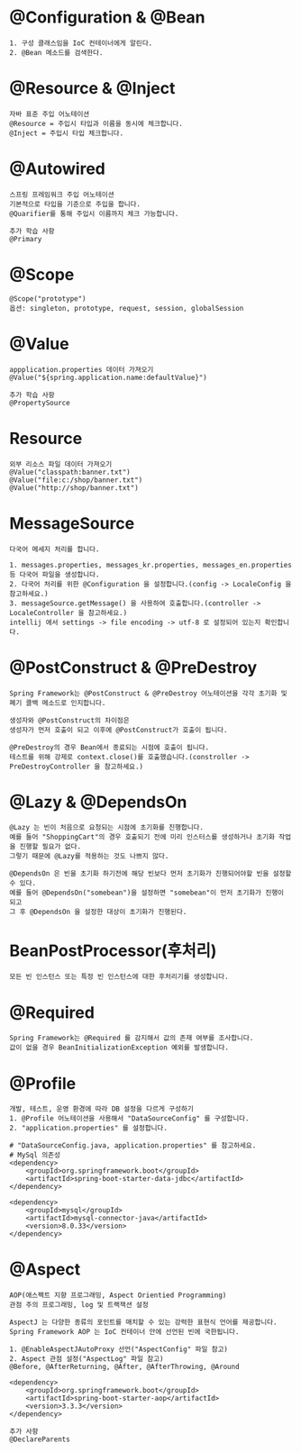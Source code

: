 # @Configuration & @Bean

    1. 구성 클래스임을 IoC 컨테이너에게 알린다.
    2. @Bean 메소드를 검색한다.

# @Resource & @Inject

    자바 표준 주입 어노테이션
    @Resource = 주입시 타입과 이름을 동시에 체크합니다.
    @Inject = 주입시 타입 체크합니다.

# @Autowired

    스프링 프레임워크 주입 어노테이션
    기본적으로 타입을 기준으로 주입을 합니다.
    @Quarifier를 통해 주입시 이름까지 체크 가능합니다.

    추가 학습 사항
    @Primary

# @Scope

    @Scope("prototype")
    옵션: singleton, prototype, request, session, globalSession

# @Value

    appplication.properties 데이터 가져오기
    @Value("${spring.application.name:defaultValue}")

    추가 학습 사항
    @PropertySource

# Resource

    외부 리소스 파일 데이터 가져오기
    @Value("classpath:banner.txt")
    @Value("file:c:/shop/banner.txt")
    @Value("http://shop/banner.txt")

# MessageSource

    다국어 메세지 처리를 합니다.
    
    1. messages.properties, messages_kr.properties, messages_en.properties 등 다국어 파일을 생성합니다.
    2. 다국어 처리를 위한 @Configuration 을 설정합니다.(config -> LocaleConfig 을 참고하세요.)
    3. messageSource.getMessage() 을 사용하여 호출합니다.(controller -> LocaleController 을 참고하세요.)
    intellij 에서 settings -> file encoding -> utf-8 로 설정되어 있는지 확인합니다.

# @PostConstruct & @PreDestroy

    Spring Framework는 @PostConstruct & @PreDestroy 어노테이션을 각각 초기화 및 폐기 콜백 메소드로 인지합니다.

    생성자와 @PostConstruct의 차이점은 
    생성자가 먼저 호출이 되고 이후에 @PostConstruct가 호출이 됩니다.

    @PreDestroy의 경우 Bean에서 종료되는 시점에 호출이 됩니다.
    테스트를 위해 강제로 context.close()를 호출했습니다.(constroller -> PreDestroyController 을 참고하세요.)

# @Lazy & @DependsOn
    
    @Lazy 는 빈이 처음으로 요청되는 시점에 초기화를 진행합니다.
    예를 들어 "ShoppingCart"의 경우 호출되기 전에 미리 인스터스를 생성하거나 초기화 작업을 진행할 필요가 없다.
    그렇기 때문에 @Lazy를 적용하는 것도 나쁘지 않다.

    @DependsOn 은 빈을 초기화 하기전에 해당 빈보다 먼저 초기화가 진행되어야할 빈을 설정할 수 있다.
    예를 들어 @DependsOn("somebean")을 설정하면 "somebean"이 먼저 초기화가 진행이 되고
    그 후 @DependsOn 을 설정한 대상이 초기화가 진행된다.

# BeanPostProcessor(후처리)

    모든 빈 인스턴스 또는 특정 빈 인스턴스에 대한 후처리기를 생성합니다.


# @Required

    Spring Framework는 @Required 를 감지해서 값의 존재 여부를 조사합니다.
    값이 없을 경우 BeanInitializationException 예외를 발생합니다.

# @Profile

    개발, 테스트, 운영 환경에 따라 DB 설정을 다르게 구성하기
    1. @Profile 어노테이션을 사용해서 "DataSourceConfig" 를 구성합니다.
    2. "application.properties" 를 설정합니다.

    # "DataSourceConfig.java, application.properties" 를 참고하세요.
    # MySql 의존성
    <dependency>
        <groupId>org.springframework.boot</groupId>
        <artifactId>spring-boot-starter-data-jdbc</artifactId>
    </dependency>

    <dependency>
        <groupId>mysql</groupId>
        <artifactId>mysql-connector-java</artifactId>
        <version>8.0.33</version>
    </dependency>

# @Aspect

    AOP(애스펙트 지향 프로그래밍, Aspect Orientied Programming)
    관점 주의 프로그래밍, log 및 트랙잭션 설정

    AspectJ 는 다양한 종류의 포인트를 매치할 수 있는 강력한 표현식 언어를 제공합니다.
    Spring Framework AOP 는 IoC 컨테이너 안에 선언된 빈에 국한됩니다.

    1. @EnableAspectJAutoProxy 선언("AspectConfig" 파일 참고)
    2. Aspect 관점 설정("AspectLog" 파일 참고)
    @Before, @AfterReturning, @After, @AfterThrowing, @Around

    <dependency>
        <groupId>org.springframework.boot</groupId>
        <artifactId>spring-boot-starter-aop</artifactId>
        <version>3.3.3</version>
    </dependency>

    추가 사항
    @DeclareParents

    
    

    
    


